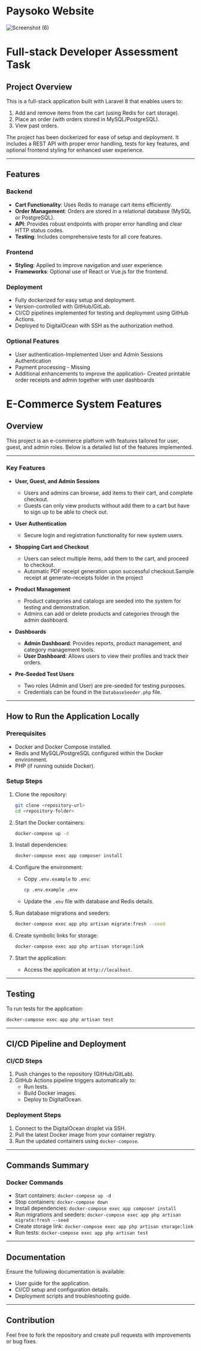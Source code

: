 # Paysoko Website
![Screenshot (6)](https://github.com/user-attachments/assets/7e3f7ac2-2ebb-4937-bd0a-287f86b25c73)


# Full-stack Developer Assessment Task

## Project Overview
This is a full-stack application built with Laravel 8 that enables users to:

1. Add and remove items from the cart (using Redis for cart storage).
2. Place an order (with orders stored in MySQL/PostgreSQL).
3. View past orders.

The project has been dockerized for ease of setup and deployment. It includes a REST API with proper error handling, tests for key features, and optional frontend styling for enhanced user experience.

---

## Features

### Backend
- **Cart Functionality**: Uses Redis to manage cart items efficiently.
- **Order Management**: Orders are stored in a relational database (MySQL or PostgreSQL).
- **API**: Provides robust endpoints with proper error handling and clear HTTP status codes.
- **Testing**: Includes comprehensive tests for all core features.

### Frontend
- **Styling**: Applied to improve navigation and user experience.
- **Frameworks**: Optional use of React or Vue.js for the frontend.

### Deployment
- Fully dockerized for easy setup and deployment.
- Version-controlled with GitHub/GitLab.
- CI/CD pipelines implemented for testing and deployment using GitHub Actions.
- Deployed to DigitalOcean with SSH as the authorization method.

### Optional Features
- User authentication-Implemented User and Admin Sessions Authentication
- Payment processing - Missing 
- Additional enhancements to improve the application- Created printable order receipts and  admin together with user dashboards


# E-Commerce System Features

## Overview
This project is an e-commerce platform with features tailored for user, guest, and admin roles. Below is a detailed list of the features implemented.

---

### Key Features

- **User, Guest, and Admin Sessions**
  - Users and admins can browse, add items to their cart, and complete checkout.
  - Guests can only view products without add them to a cart but have to sign up to be able to check out.

- **User Authentication**
  - Secure login and registration functionality for new system users.

- **Shopping Cart and Checkout**
  - Users can select multiple items, add them to the cart, and proceed to checkout.
  - Automatic PDF receipt generation upon successful checkout.Sample receipt at generate-receipts folder in the project

- **Product Management**
  - Product categories and catalogs are seeded into the system for testing and demonstration.
  - Admins can add or delete products and categories through the admin dashboard.

- **Dashboards**
  - **Admin Dashboard**: Provides reports, product management, and category management tools.
  - **User Dashboard**: Allows users to view their profiles and track their orders.

- **Pre-Seeded Test Users**
  - Two roles (Admin and User) are pre-seeded for testing purposes.
  - Credentials can be found in the `DatabaseSeeder.php` file.

---




## How to Run the Application Locally

### Prerequisites
- Docker and Docker Compose installed.
- Redis and MySQL/PostgreSQL configured within the Docker environment.
- PHP (if running outside Docker).

### Setup Steps
1. Clone the repository:
   ```bash
   git clone <repository-url>
   cd <repository-folder>
   ```

2. Start the Docker containers:
   ```bash
   docker-compose up -d
   ```

3. Install dependencies:
   ```bash
   docker-compose exec app composer install
   ```

4. Configure the environment:
   - Copy `.env.example` to `.env`:
     ```bash
     cp .env.example .env
     ```
   - Update the `.env` file with database and Redis details.

5. Run database migrations and seeders:
   ```bash
   docker-compose exec app php artisan migrate:fresh --seed
   ```

6. Create symbolic links for storage:
   ```bash
   docker-compose exec app php artisan storage:link
   ```

7. Start the application:
   - Access the application at `http://localhost`.

---

## Testing
To run tests for the application:
```bash
docker-compose exec app php artisan test
```

---

## CI/CD Pipeline and Deployment

### CI/CD Steps
1. Push changes to the repository (GitHub/GitLab).
2. GitHub Actions pipeline triggers automatically to:
   - Run tests.
   - Build Docker images.
   - Deploy to DigitalOcean.

### Deployment Steps
1. Connect to the DigitalOcean droplet via SSH.
2. Pull the latest Docker image from your container registry.
3. Run the updated containers using `docker-compose`.

---

## Commands Summary

### Docker Commands
- Start containers: `docker-compose up -d`
- Stop containers: `docker-compose down`
- Install dependencies: `docker-compose exec app composer install`
- Run migrations and seeders: `docker-compose exec app php artisan migrate:fresh --seed`
- Create storage link: `docker-compose exec app php artisan storage:link`
- Run tests: `docker-compose exec app php artisan test`

---

## Documentation
Ensure the following documentation is available:
- User guide for the application.
- CI/CD setup and configuration details.
- Deployment scripts and troubleshooting guide.

---

## Contribution
Feel free to fork the repository and create pull requests with improvements or bug fixes.




